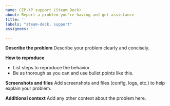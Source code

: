 ```yaml
---
name: CEP-XP support (Steam Deck)
about: Report a problem you're having and get assistance
title: ''
labels: "steam-deck, support"
assignees: ''

---
```


**Describe the problem**
Describe your problem clearly and concisely.

**How to reproduce**
* List steps to reproduce the behavior.
* Be as thorough as you can and use bullet points like this.

**Screenshots and files**
Add screenshots and files (config, logs, etc.) to help explain your problem.

**Additional context**
Add any other context about the problem here.
